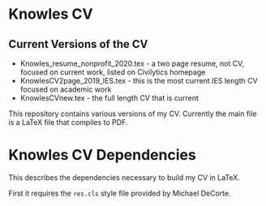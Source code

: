 # Knowles CV

## Current Versions of the CV

- Knowles_resume_nonprofit_2020.tex - a two page resume, not CV, focused on current work, listed on Civilytics homepage
- KnowlesCV2page_2019_IES.tex - this is the most current IES length CV focused on academic work
- KnowlesCVnew.tex - the full length CV that is current



This repository contains various versions of my CV. Currently the main file 
is a LaTeX file that compiles to PDF. 

# Knowles CV Dependencies

This describes the dependencies necessary to build my CV in LaTeX. 

First it requires the `res.cls` style file provided by Michael DeCorte. 

